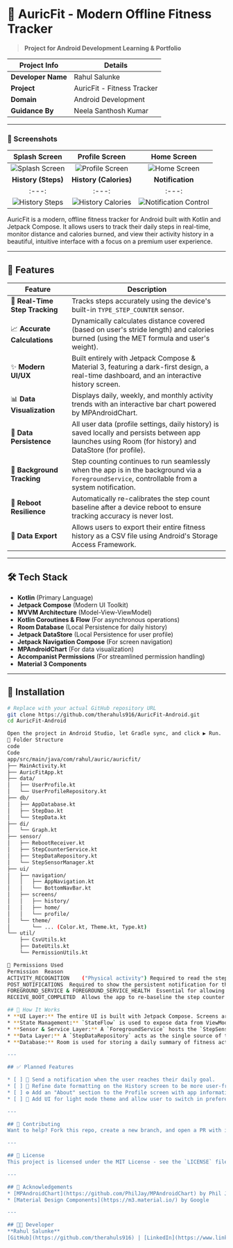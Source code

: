# 👟 AuricFit - Modern Offline Fitness Tracker
> **Project for Android Development Learning & Portfolio**

| Project Info      | Details                            |
|----------------------|-------------------------------------|
| **Developer Name**             | Rahul Salunke                      |
| **Project**        | AuricFit - Fitness Tracker         |
| **Domain**           | Android Development                |
| **Guidance By**    | Neela Santhosh Kumar |

---
### 📸 Screenshots

| Splash Screen | Profile Screen | Home Screen |
| :---: | :---: | :---: |
| ![Splash Screen](https://github.com/user-attachments/assets/e87f7e53-9d54-45fc-bceb-30bf790b9147) | ![Profile Screen](https://github.com/user-attachments/assets/4637b4c7-baed-42bd-9a29-860f31e11e20) | ![Home Screen](https://github.com/user-attachments/assets/5d7ecbb4-a4ac-4996-865b-76d45212eb72) |
| **History (Steps)** | **History (Calories)** | **Notification** |
| :---: | :---: | :---: |
| ![History Steps](https://github.com/user-attachments/assets/3224b86a-2692-46d2-8df7-41710c067380) | ![History Calories](https://github.com/user-attachments/assets/099504c3-260a-4d8b-843d-ebf00a890d17) | ![Notification Control](https://github.com/user-attachments/assets/421de23f-a743-412f-9f61-d800737216b9) |

AuricFit is a modern, offline fitness tracker for Android built with Kotlin and Jetpack Compose. It allows users to track their daily steps in real-time, monitor distance and calories burned, and view their activity history in a beautiful, intuitive interface with a focus on a premium user experience.

---
## 🚀 Features

| Feature | Description |
|--------|-------------|
| 👟 **Real-Time Step Tracking** | Tracks steps accurately using the device's built-in `TYPE_STEP_COUNTER` sensor. |
| 📈 **Accurate Calculations** | Dynamically calculates distance covered (based on user's stride length) and calories burned (using the MET formula and user's weight). |
| ✨ **Modern UI/UX** | Built entirely with Jetpack Compose & Material 3, featuring a dark-first design, a real-time dashboard, and an interactive history screen. |
| 📊 **Data Visualization** | Displays daily, weekly, and monthly activity trends with an interactive bar chart powered by MPAndroidChart. |
| 💾 **Data Persistence** | All user data (profile settings, daily history) is saved locally and persists between app launches using Room (for history) and DataStore (for profile). |
| 🔔 **Background Tracking** | Step counting continues to run seamlessly when the app is in the background via a `ForegroundService`, controllable from a system notification. |
| 🔄 **Reboot Resilience** | Automatically re-calibrates the step count baseline after a device reboot to ensure tracking accuracy is never lost. |
| 📄 **Data Export** | Allows users to export their entire fitness history as a CSV file using Android's Storage Access Framework. |

---

## 🛠 Tech Stack

- **Kotlin** (Primary Language)
- **Jetpack Compose** (Modern UI Toolkit)
- **MVVM Architecture** (Model-View-ViewModel)
- **Kotlin Coroutines & Flow** (For asynchronous operations)
- **Room Database** (Local Persistence for daily history)
- **Jetpack DataStore** (Local Persistence for user profile)
- **Jetpack Navigation Compose** (For screen navigation)
- **MPAndroidChart** (For data visualization)
- **Accompanist Permissions** (For streamlined permission handling)
- **Material 3 Components**

---
## 🔧 Installation
```bash
# Replace with your actual GitHub repository URL
git clone https://github.com/therahuls916/AuricFit-Android.git
cd AuricFit-Android

Open the project in Android Studio, let Gradle sync, and click ▶️ Run.
📂 Folder Structure
code
Code
app/src/main/java/com/rahul/auric/auricfit/
├── MainActivity.kt
├── AuricFitApp.kt
├── data/
│   ├── UserProfile.kt
│   └── UserProfileRepository.kt
├── db/
│   ├── AppDatabase.kt
│   ├── StepDao.kt
│   └── StepData.kt
├── di/
│   └── Graph.kt
├── sensor/
│   ├── RebootReceiver.kt
│   ├── StepCounterService.kt
│   ├── StepDataRepository.kt
│   └── StepSensorManager.kt
├── ui/
│   ├── navigation/
│   │   ├── AppNavigation.kt
│   │   └── BottomNavBar.kt
│   ├── screens/
│   │   ├── history/
│   │   ├── home/
│   │   └── profile/
│   └── theme/
│       └── ... (Color.kt, Theme.kt, Type.kt)
└── util/
    ├── CsvUtils.kt
    ├── DateUtils.kt
    └── PermissionUtils.kt

🔐 Permissions Used
Permission	Reason
ACTIVITY_RECOGNITION	("Physical activity") Required to read the step counter sensor on Android 10 and newer.
POST_NOTIFICATIONS	Required to show the persistent notification for the background tracking service on Android 13 and newer.
FOREGROUND_SERVICE & FOREGROUND_SERVICE_HEALTH	Essential for allowing the step counting service to run reliably when the app is in the background.
RECEIVE_BOOT_COMPLETED	Allows the app to re-baseline the step counter after the user reboots their phone, ensuring accurate tracking.

## 🧠 How It Works
* **UI Layer:** The entire UI is built with Jetpack Compose. Screens are stateless Composables that receive data and events from their ViewModels, creating a reactive and predictable UI.
* **State Management:** `StateFlow` is used to expose data from ViewModels to the UI. The UI observes these flows using `collectAsState` and automatically recomposes when the step count, history, or user profile changes.
* **Sensor & Service Layer:** A `ForegroundService` hosts the `StepSensorManager` to ensure continuous, battery-efficient step detection. A `BroadcastReceiver` handles device reboots to maintain data integrity.
* **Data Layer:** A `StepDataRepository` acts as the single source of truth, orchestrating data from the hardware sensor, the Room database, and the DataStore preferences to provide clean, calculated data to the ViewModels.
* **Database:** Room is used for storing a daily summary of fitness activity. DataStore is used for lightweight storage of the user's profile (weight, stride, goal).

---

## ✅ Planned Features

* [ ] 🎉 Send a notification when the user reaches their daily goal.
* [ ] 📅 Refine date formatting on the History screen to be more user-friendly (e.g., "Today", "Yesterday").
* [ ] ⚙️ Add an "About" section to the Profile screen with app information and links.
* [ ] 🎨 Add UI for light mode theme and allow user to switch in preferences.

---

## 🤝 Contributing
Want to help? Fork this repo, create a new branch, and open a PR with improvements or features.

---

## 📄 License
This project is licensed under the MIT License - see the `LICENSE` file for details.

---

## 🙌 Acknowledgements
* [MPAndroidChart](https://github.com/PhilJay/MPAndroidChart) by Phil Jay
* [Material Design Components](https://m3.material.io/) by Google

---

## 👨‍💻 Developer
**Rahul Salunke**
[GitHub](https://github.com/therahuls916) | [LinkedIn](https://www.linkedin.com/in/rahulasalunke/)
